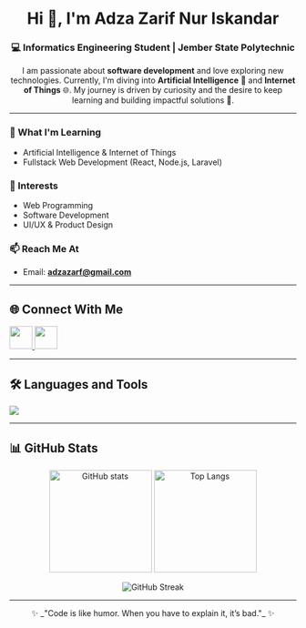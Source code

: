<h1 align="center">Hi 👋, I'm Adza Zarif Nur Iskandar</h1>
<h3 align="center">💻 Informatics Engineering Student | Jember State Polytechnic</h3>

<p align="center">
  I am passionate about <b>software development</b> and love exploring new technologies.  
  Currently, I'm diving into <b>Artificial Intelligence</b> 🤖 and <b>Internet of Things</b> 🌐.  
  My journey is driven by curiosity and the desire to keep learning and building impactful solutions 🚀.
</p>

---

### 🌱 What I'm Learning
- Artificial Intelligence & Internet of Things  
- Fullstack Web Development (React, Node.js, Laravel)

### 👀 Interests
- Web Programming  
- Software Development  
- UI/UX & Product Design  

### 📫 Reach Me At
- Email: **adzazarf@gmail.com**  

---

## 🌐 Connect With Me
<p align="left">
  <a href="https://linkedin.com/in/adzazarif" target="_blank">
    <img src="https://skillicons.dev/icons?i=linkedin" height="40" />
  </a>
  <a href="https://instagram.com/adzazarifnur" target="_blank">
    <img src="https://skillicons.dev/icons?i=instagram" height="40" />
  </a>
</p>

---

## 🛠️ Languages and Tools
<p align="left">
  <img src="https://skillicons.dev/icons?i=arduino,bootstrap,css,figma,flutter,html,java,js,laravel,mysql,php,postman,python,react,tailwind,nodejs" />
</p>

---

## 📊 GitHub Stats
<p align="center">
  <img src="https://github-readme-stats.vercel.app/api?username=adzazarif&show_icons=true&theme=algolia" alt="GitHub stats" height="180"/>
  <img src="https://github-readme-stats.vercel.app/api/top-langs/?username=adzazarif&layout=compact&theme=algolia" alt="Top Langs" height="180"/>
</p>

<p align="center">
  <img src="https://github-readme-streak-stats.herokuapp.com/?user=adzazarif&theme=algolia" alt="GitHub Streak"/>
</p>

---

<p align="center">
  ✨ _"Code is like humor. When you have to explain it, it’s bad."_ ✨
</p>
